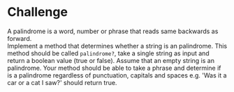 # Challenge

A palindrome is a word, number or phrase that reads same backwards as forward.  
Implement a method that determines whether a string is an palindrome.
This method should be called `palindrome?`, take a single string as input and return a boolean value (true or false).
Assume that an empty string is an palindrome.
Your method should be able to take a phrase and determine if is a palindrome regardless of punctuation, capitals and spaces e.g. 'Was it a car or a cat I saw?' should return true.
